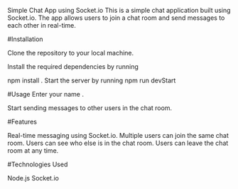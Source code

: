 Simple Chat App using Socket.io
This is a simple chat application built using Socket.io. The app allows users to join a chat room and send messages to each other in real-time.

#Installation

Clone the repository to your local machine.

Install the required dependencies by running 

npm install
.
Start the server by running 
npm run devStart

#Usage
Enter your name .

Start sending messages to other users in the chat room.

#Features

Real-time messaging using Socket.io.
Multiple users can join the same chat room.
Users can see who else is in the chat room.
Users can leave the chat room at any time.

#Technologies Used

Node.js
Socket.io

